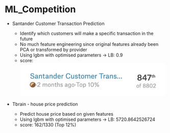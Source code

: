 # ML_Competition

* Santander Customer Transaction Prediction
  * Identify which customers will make a specific transaction in the future
  * No much feature engineering since original features already been PCA or transformed by provider
  * Using lgbm with optimised parameters -> LB: 0.9
  * score: <br/>
  	<img src="Images/santander_scores.png">

* Tbrain - house price prediction
  * Predict house price based on given features
  * Using lgbm with optimised parameters -> LB: 5720.8642526724
  * score: 162/1330 (Top 12%)
